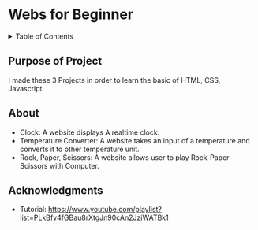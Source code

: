 # Webs for Beginner

<details>
  <summary>Table of Contents</summary>
  <ol>
    <li><a href="#purpose-of-project">Purpose of Project</a></li>
    <li><a href="#about">About</a></li>
    <li><a href="#highlights">Highlights</a></li>
    <li><a href="#technologies">Technologies</a></li>
    <li><a href="#made-by">Made By</a></li>
    <li><a href="#acknowledgments">Acknowledgments</a></li>
  </ol>
</details>

## Purpose of Project

I made these 3 Projects in order to learn the basic of HTML, CSS, Javascript.

## About

* Clock: A website displays A realtime clock.
* Temperature Converter: A website takes an input of a temperature and converts it to other temperature unit.
* Rock, Paper, Scissors: A website allows user to play Rock-Paper-Scissors with Computer.

## Acknowledgments

* Tutorial: https://www.youtube.com/playlist?list=PLkBfv4fGBau8rXtgJn90cAn2JziWATBk1
